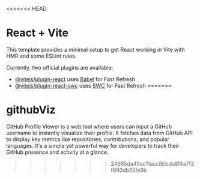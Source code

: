 <<<<<<< HEAD
# React + Vite

This template provides a minimal setup to get React working in Vite with HMR and some ESLint rules.

Currently, two official plugins are available:

- [@vitejs/plugin-react](https://github.com/vitejs/vite-plugin-react/blob/main/packages/plugin-react/README.md) uses [Babel](https://babeljs.io/) for Fast Refresh
- [@vitejs/plugin-react-swc](https://github.com/vitejs/vite-plugin-react-swc) uses [SWC](https://swc.rs/) for Fast Refresh
=======
# githubViz
GitHub Profile Viewer is a web tool where users can input a GitHub username to instantly visualize their profile. It fetches data from GitHub API to display key metrics like repositories, contributions, and popular languages. It's a simple yet powerful way for developers to track their GitHub presence and activity at a glance.
>>>>>>> 24685da49ac11acc8bbda8f4a7f2f980db25fe9b
